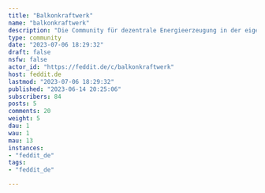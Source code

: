 ```yaml
---
title: "Balkonkraftwerk" 
name: "balkonkraftwerk"
description: "Die Community für dezentrale Energieerzeugung in der eigenen Wohnung."
type: community
date: "2023-07-06 18:29:32"
draft: false
nsfw: false
actor_id: "https://feddit.de/c/balkonkraftwerk"
host: feddit.de
lastmod: "2023-07-06 18:29:32"
published: "2023-06-14 20:25:06"
subscribers: 84
posts: 5
comments: 20
weight: 5
dau: 1
wau: 1
mau: 13
instances:
- "feddit_de"
tags: 
- "feddit_de"

---
```

